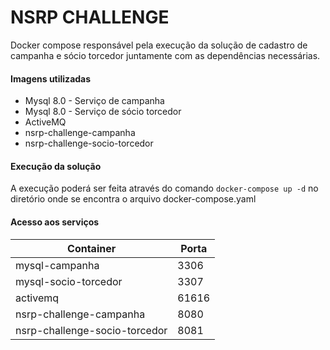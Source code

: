 # NSRP CHALLENGE

Docker compose responsável pela execução da solução de cadastro de campanha e sócio torcedor juntamente com as dependências necessárias.

#### Imagens utilizadas

* Mysql 8.0 - Serviço de campanha
* Mysql 8.0 - Serviço de sócio torcedor
* ActiveMQ
* nsrp-challenge-campanha
* nsrp-challenge-socio-torcedor

#### Execução da solução

A execução poderá ser feita através do comando `docker-compose up -d` no diretório onde se encontra o arquivo docker-compose.yaml

#### Acesso aos serviços
| Container | Porta |
|---|---|
| mysql-campanha |3306|
| mysql-socio-torcedor | 3307|
| activemq                      | 61616|
| nsrp-challenge-campanha       | 8080|
| nsrp-challenge-socio-torcedor | 8081|
